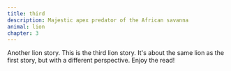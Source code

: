 ```yaml
---
title: third
description: Majestic apex predator of the African savanna
animal: lion
chapter: 3
---
```


Another lion story. This is the third lion story. It's about the same lion as the first story, but with a different perspective. Enjoy the read!
